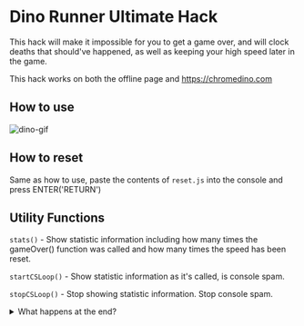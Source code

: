 # Dino Runner Ultimate Hack
This hack will make it impossible for you to get a game over, and will clock deaths that should've happened, as well as keeping your high speed later in the game.

This hack works on both the offline page and https://chromedino.com

## How to use
![dino-gif](https://github.com/JulianPEllis/dino-runner-hack/assets/45700090/7f88f0d1-06d1-4aff-aad7-9d095c769c7b)

## How to reset
Same as how to use, paste the contents of `reset.js` into the console and press ENTER('RETURN')

## Utility Functions
`stats()` - Show statistic information including how many times the gameOver() function was called and how many times the speed has been reset.

`startCSLoop()` - Show statistic information as it's called, is console spam.

`stopCSLoop()` - Stop showing statistic information. Stop console spam.

<details>
<summary>What happens at the end?</summary>
Nothing. The counter resets back to zero after hitting 999999.
</details>
